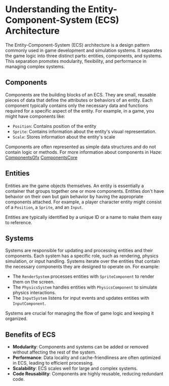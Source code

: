 # Understanding the Entity-Component-System (ECS) Architecture

The Entity-Component-System (ECS) architecture is a design pattern commonly used in game development and simulation systems. It separates the game logic into three distinct parts: entities, components, and systems. This separation promotes modularity, flexibility, and performance in managing complex systems.

## Components

Components are the building blocks of an ECS. They are small, reusable pieces of data that define the attributes or behaviors of an entity. Each component typically contains only the necessary data and functions required for a specific aspect of the entity. For example, in a game, you might have components like:

- `Position`: Contains position of the entity
- `Sprite`: Contains information about the entity's visual representation.
- `Scale`: Stores information about the entity's scale

Components are often represented as simple data structures and do not contain logic or methods.
For more information about components in Haze:
[ComponentsGfx](ComponentGfx%20Technical.md)
[ComponentsCore](ComponentCore%20Technical.md)

## Entities

Entities are the game objects themselves. An entity is essentially a container that groups together one or more components. Entities don't have behavior on their own but gain behavior by having the appropriate components attached. For example, a player character entity might consist of a `Position`, a `Sprite`, and an `Input`.

Entities are typically identified by a unique ID or a name to make them easy to reference.

## Systems

Systems are responsible for updating and processing entities and their components. Each system has a specific role, such as rendering, physics simulation, or input handling. Systems iterate over the entities that contain the necessary components they are designed to operate on. For example:

- The `RenderSystem` processes entities with `SpriteComponent` to render them on the screen.
- The `PhysicsSystem` handles entities with `PhysicsComponent` to simulate physics interactions.
- The `InputSystem` listens for input events and updates entities with `InputComponent`.

Systems are crucial for managing the flow of game logic and keeping it organized.

## Benefits of ECS

- **Modularity**: Components and systems can be added or removed without affecting the rest of the system.
- **Performance**: Data locality and cache-friendliness are often optimized in ECS, leading to efficient processing.
- **Scalability**: ECS scales well for large and complex systems.
- **Code Reusability**: Components are highly reusable, reducing redundant code.
